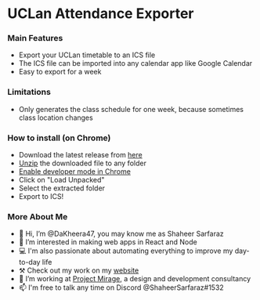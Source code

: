 # UCLan Attendance Exporter

### Main Features

-   Export your UCLan timetable to an ICS file
-   The ICS file can be imported into any calendar app like Google Calendar
-   Easy to export for a week

### Limitations

-   Only generates the class schedule for one week, because sometimes class location changes

### How to install (on Chrome)

-   Download the latest release from [here](https://github.com/DaKheera47/UCLan-Attendance-Exporter/releases/)
-   [Unzip](https://support.microsoft.com/en-us/windows/zip-and-unzip-files-f6dde0a7-0fec-8294-e1d3-703ed85e7ebc#:~:text=To%20unzip%20files,folder%20to%20a%20new%20location.) the downloaded file to any folder
-   [Enable developer mode in Chrome](https://developer.chrome.com/docs/extensions/mv3/faq/#faq-dev-01)
-   Click on "Load Unpacked"
-   Select the extracted folder
-   Export to ICS!

### More About Me

-   👋 Hi, I’m @DaKheera47, you may know me as Shaheer Sarfaraz
-   👀 I’m interested in making web apps in React and Node
-   💻 I'm also passionate about automating everything to improve my day-to-day life
-   ⚒️ Check out my work on my [website](https://portfolio-dakheera47.vercel.app/)
-   🌱 I’m working at [Project Mirage](pro-mirage.com), a design and development consultancy
-   📫 I'm free to talk any time on Discord @ShaheerSarfaraz#1532
